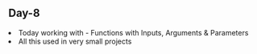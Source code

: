 ## Day-8 

<li> Today working with - Functions with Inputs, Arguments & Parameters
<li> All this used in very small projects
